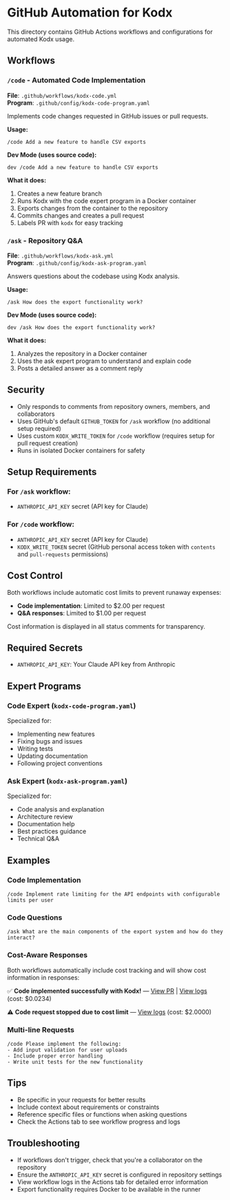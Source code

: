# GitHub Automation for Kodx

This directory contains GitHub Actions workflows and configurations for automated Kodx usage.

## Workflows

### `/code` - Automated Code Implementation

**File**: `.github/workflows/kodx-code.yml`  
**Program**: `.github/config/kodx-code-program.yaml`

Implements code changes requested in GitHub issues or pull requests.

**Usage:**
```
/code Add a new feature to handle CSV exports
```

**Dev Mode (uses source code):**
```
dev /code Add a new feature to handle CSV exports
```

**What it does:**
1. Creates a new feature branch
2. Runs Kodx with the code expert program in a Docker container
3. Exports changes from the container to the repository
4. Commits changes and creates a pull request
5. Labels PR with `kodx` for easy tracking

### `/ask` - Repository Q&A

**File**: `.github/workflows/kodx-ask.yml`  
**Program**: `.github/config/kodx-ask-program.yaml`

Answers questions about the codebase using Kodx analysis.

**Usage:**
```
/ask How does the export functionality work?
```

**Dev Mode (uses source code):**
```
dev /ask How does the export functionality work?
```

**What it does:**
1. Analyzes the repository in a Docker container
2. Uses the ask expert program to understand and explain code
3. Posts a detailed answer as a comment reply

## Security

- Only responds to comments from repository owners, members, and collaborators
- Uses GitHub's default `GITHUB_TOKEN` for `/ask` workflow (no additional setup required)
- Uses custom `KODX_WRITE_TOKEN` for `/code` workflow (requires setup for pull request creation)
- Runs in isolated Docker containers for safety

## Setup Requirements

### For `/ask` workflow:
- `ANTHROPIC_API_KEY` secret (API key for Claude)

### For `/code` workflow:
- `ANTHROPIC_API_KEY` secret (API key for Claude)  
- `KODX_WRITE_TOKEN` secret (GitHub personal access token with `contents` and `pull-requests` permissions)

## Cost Control

Both workflows include automatic cost limits to prevent runaway expenses:

- **Code implementation**: Limited to $2.00 per request
- **Q&A responses**: Limited to $1.00 per request

Cost information is displayed in all status comments for transparency.

## Required Secrets

- `ANTHROPIC_API_KEY`: Your Claude API key from Anthropic

## Expert Programs

### Code Expert (`kodx-code-program.yaml`)

Specialized for:
- Implementing new features
- Fixing bugs and issues
- Writing tests
- Updating documentation
- Following project conventions

### Ask Expert (`kodx-ask-program.yaml`)

Specialized for:
- Code analysis and explanation
- Architecture review
- Documentation help
- Best practices guidance
- Technical Q&A

## Examples

### Code Implementation
```
/code Implement rate limiting for the API endpoints with configurable limits per user
```

### Code Questions
```
/ask What are the main components of the export system and how do they interact?
```

### Cost-Aware Responses
Both workflows automatically include cost tracking and will show cost information in responses:

✅ **Code implemented successfully with Kodx!** — [View PR](https://github.com/repo/pull/123) | [View logs](https://github.com/repo/actions/runs/456) (cost: $0.0234)

⚠️ **Code request stopped due to cost limit** — [View logs](https://github.com/repo/actions/runs/789) (cost: $2.0000)

### Multi-line Requests
```
/code Please implement the following:
- Add input validation for user uploads
- Include proper error handling
- Write unit tests for the new functionality
```

## Tips

- Be specific in your requests for better results
- Include context about requirements or constraints
- Reference specific files or functions when asking questions
- Check the Actions tab to see workflow progress and logs

## Troubleshooting

- If workflows don't trigger, check that you're a collaborator on the repository
- Ensure the `ANTHROPIC_API_KEY` secret is configured in repository settings
- View workflow logs in the Actions tab for detailed error information
- Export functionality requires Docker to be available in the runner
